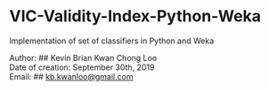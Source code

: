 # VIC-Validity-Index-Python-Weka
Implementation of set of classifiers in Python and Weka

 Author: ## Kevin Brian Kwan Chong Loo                                                                                           
 Date of creation: September 30th, 2019                                                          
 Email: ## kb.kwanloo@gmail.com  
